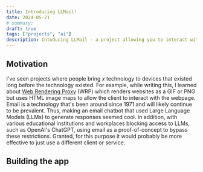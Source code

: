 ```yaml
---
title: Introducing LLMail!
date: 2024-05-21
# summary:
draft: true
tags: ["projects", "ai"]
description: Intoducing LLMail - a project allowing you to interact with LLMs/AI via email
---
```

## Motivation
I've seen projects where people bring *x* technology to devices that existed long before the technology existed. For example, while writing this, I learned about [Web Rendering Proxy](https://github.com/tenox7/wrp) (WRP) which renders websites as a GIF or PNG but uses HTML image maps to allow the client to interact with the webpage. Email is a technology that's been around since 1971 and will likely continue to be prevalent. Thus, making an email chatbot that used Large Language Models (LLMs) to generate responses seemed cool. In addition, with various educational institutions and workplaces blocking access to LLMs, such as OpenAI's ChatGPT, using email as a proof-of-concept to bypass these restrictions. Granted, for this purpose it would probably be more effective to just use a different client or service.
## Building the app 